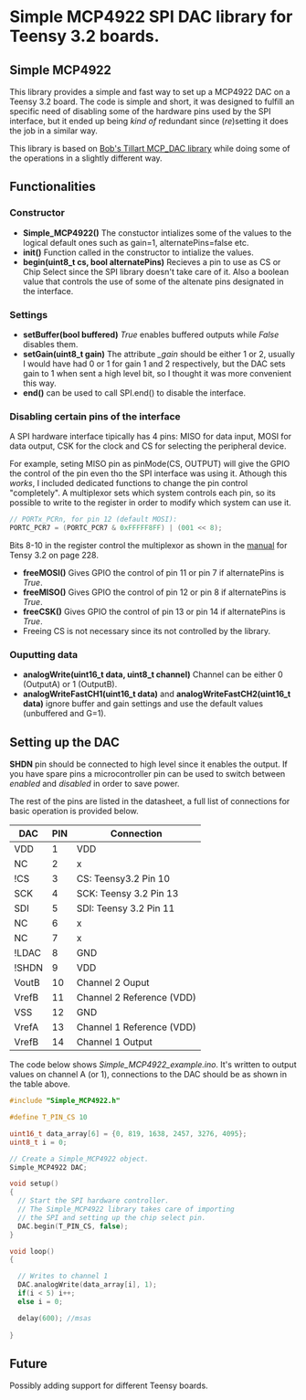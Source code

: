 # Simple MCP4922 SPI DAC library for Teensy 3.2 boards.

## Simple MCP4922

This library provides a simple and fast way to set up a MCP4922 DAC on a Teensy 3.2 board. The code is simple and short, it was designed to fulfill an specific need of disabling some of the hardware pins used by the SPI interface, but it ended up being *kind of* redundant since (*re*)setting it does the job in a similar way. 

This library is based on [Bob's Tillart MCP_DAC library](https://github.com/RobTillaart/MCP_DAC) while doing some of the operations in a slightly different way.

## Functionalities

### Constructor 

- **Simple_MCP4922()** The constuctor intializes some of the values to the logical default ones such as gain=1, alternatePins=false etc.
- **init()** Function called in the constructor to intialize the values.
- **begin(uint8_t cs, bool alternatePins)** Recieves a pin to use as CS or Chip Select since the SPI library doesn't take care of it. Also a boolean value that controls the use of some of the altenate pins designated in the interface.

### Settings

- **setBuffer(bool buffered)** *True* enables buffered outputs while *False* disables them.
- **setGain(uint8_t gain)** The attribute *_gain* should be either 1 or 2, usually I would have had 0 or 1 for gain 1 and 2 respectively, but the DAC sets gain to 1 when sent a high level bit, so I thought it was more convenient this way. 
- **end()** can be used to call SPI.end() to disable the interface.

### Disabling certain pins of the interface

A SPI hardware interface tipically has 4 pins: MISO for data input, MOSI for data output, CSK for the clock and CS for selecting the peripheral device.

For example, seting MISO pin as pinMode(CS, OUTPUT) will give the GPIO the control of the pin even tho the SPI interface was using it. Athough this *works*, I included dedicated functions to change the pin control "completely". A multiplexor sets which system controls each pin, so its possible to write to the register in order to modify which system can use it.

```cpp
// PORTx_PCRn, for pin 12 (default MOSI):
PORTC_PCR7 = (PORTC_PCR7 & 0xFFFFF8FF) | (001 << 8);
```

Bits 8-10 in the register control the multiplexor as shown in the [manual](https://www.pjrc.com/teensy/K20P64M72SF1RM.pdf) for Tensy 3.2 on page 228.

- **freeMOSI()** Gives GPIO the control of pin 11 or pin 7 if alternatePins is *True*.
- **freeMISO()** Gives GPIO the control of pin 12 or pin 8 if alternatePins is *True*.
- **freeCSK()** Gives GPIO the control of pin 13 or pin 14 if alternatePins is *True*.
- Freeing CS is not necessary since its not controlled by the library.

### Ouputting data

- **analogWrite(uint16_t data, uint8_t channel)** Channel can be either 0 (OutputA) or 1 (OutputB).
- **analogWriteFastCH1(uint16_t data)** and **analogWriteFastCH2(uint16_t data)** ignore buffer and gain settings and use the default values (unbuffered and G=1).

## Setting up the DAC

**SHDN** pin should be connected to high level since it enables the output. If you have spare pins a microcontroller pin can be used to switch between *enabled* and *disabled* in order to save power.

The rest of the pins are listed in the datasheet, a full list of connections for basic operation is provided below.

| DAC   | PIN | Connection                |
|-------|-----|---------------------------|
| VDD   | 1   | VDD                       |
| NC    | 2   | x                         |
| !CS   | 3   | CS: Teensy3.2 Pin 10      |
| SCK   | 4   | SCK: Teensy 3.2 Pin 13    |
| SDI   | 5   | SDI: Teensy 3.2 Pin 11    |
| NC    | 6   | x                         |
| NC    | 7   | x                         |
| !LDAC | 8   | GND                       |
| !SHDN | 9   | VDD                       |
| VoutB | 10  | Channel 2 Ouput           |
| VrefB | 11  | Channel 2 Reference (VDD) |
| VSS   | 12  | GND                       |
| VrefA | 13  | Channel 1 Reference (VDD) |
| VrefB | 14  | Channel 1 Output          |

The code below shows *Simple_MCP4922_example.ino*. It's written to output values on channel A (or 1), connections to the DAC should be as shown in the table above.

```cpp
#include "Simple_MCP4922.h"

#define T_PIN_CS 10

uint16_t data_array[6] = {0, 819, 1638, 2457, 3276, 4095};
uint8_t i = 0;

// Create a Simple_MCP4922 object.
Simple_MCP4922 DAC;

void setup() 
{    
  // Start the SPI hardware controller.
  // The Simple_MCP4922 library takes care of importing
  // the SPI and setting up the chip select pin.
  DAC.begin(T_PIN_CS, false);
}

void loop() 
{

  // Writes to channel 1
  DAC.analogWrite(data_array[i], 1);
  if(i < 5) i++;
  else i = 0;

  delay(600); //msas
  
}
```

## Future

Possibly adding support for different Teensy boards.